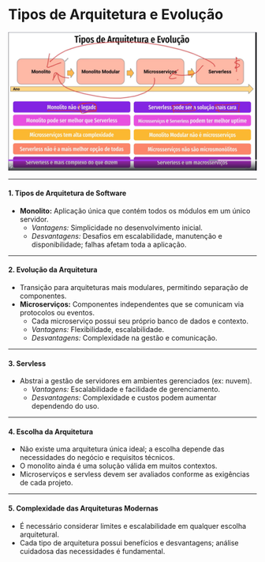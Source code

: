 # Tipos de Arquitetura e Evolução

![Tipos de Arquitetura](../img/tipos_arquitetura1.png)

---

#### 1. Tipos de Arquitetura de Software
- **Monolito:** Aplicação única que contém todos os módulos em um único servidor.
    - *Vantagens:* Simplicidade no desenvolvimento inicial.
    - *Desvantagens:* Desafios em escalabilidade, manutenção e disponibilidade; falhas afetam toda a aplicação.

---

#### 2. Evolução da Arquitetura
- Transição para arquiteturas mais modulares, permitindo separação de componentes.
- **Microserviços:** Componentes independentes que se comunicam via protocolos ou eventos.
    - Cada microserviço possui seu próprio banco de dados e contexto.
    - *Vantagens:* Flexibilidade, escalabilidade.
    - *Desvantagens:* Complexidade na gestão e comunicação.

---

#### 3. Servless
- Abstrai a gestão de servidores em ambientes gerenciados (ex: nuvem).
    - *Vantagens:* Escalabilidade e facilidade de gerenciamento.
    - *Desvantagens:* Complexidade e custos podem aumentar dependendo do uso.

---

#### 4. Escolha da Arquitetura
- Não existe uma arquitetura única ideal; a escolha depende das necessidades do negócio e requisitos técnicos.
- O monolito ainda é uma solução válida em muitos contextos.
- Microserviços e servless devem ser avaliados conforme as exigências de cada projeto.

---

#### 5. Complexidade das Arquiteturas Modernas
- É necessário considerar limites e escalabilidade em qualquer escolha arquitetural.
- Cada tipo de arquitetura possui benefícios e desvantagens; análise cuidadosa das necessidades é fundamental.
